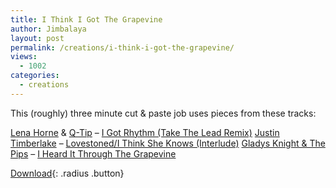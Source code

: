 ```yaml
---
title: I Think I Got The Grapevine
author: Jimbalaya
layout: post
permalink: /creations/i-think-i-got-the-grapevine/
views:
  - 1002
categories:
  - creations
---
```


This (roughly) three minute cut & paste job uses pieces from these tracks:

[Lena Horne][2] & [Q-Tip][3] – [I Got Rhythm (Take The Lead Remix)][4]
[Justin Timberlake][5] – [Lovestoned/I Think She Knows (Interlude)][6]
[Gladys Knight & The Pips][7] – [I Heard It Through The Grapevine][8]

 [2]: http://click.linksynergy.com/fs-bin/click?id=vwHUN9G4nyY&subid=&offerid=146261.1&type=10&tmpid=3909&RD_PARM1=http://itunes.apple.com/WebObjects/MZStore.woa/wa/viewAlbum?i=147984768%26id=147984739%26s=143441 "Lena Horne on iTunes"
 [3]: http://click.linksynergy.com/fs-bin/click?id=vwHUN9G4nyY&subid=&offerid=146261.1&type=10&tmpid=3909&RD_PARM1=http://itunes.apple.com/WebObjects/MZStore.woa/wa/viewArtist?id=13833 "Q-Tip on iTunes"
 [4]: http://click.linksynergy.com/fs-bin/click?id=vwHUN9G4nyY&subid=&offerid=146261.1&type=10&tmpid=3909&RD_PARM1=http://itunes.apple.com/WebObjects/MZStore.woa/wa/viewAlbum?i=147984768%26id=147984739%26s=143441 "I Got Rhythm (Take The Lead Remix) on iTunes"
 [5]: http://click.linksynergy.com/fs-bin/click?id=vwHUN9G4nyY&subid=&offerid=146261.1&type=10&tmpid=3909&RD_PARM1=http://itunes.apple.com/WebObjects/MZStore.woa/wa/viewArtist?id=398128 "Justin Timberlake on iTunes"
 [6]: http://click.linksynergy.com/fs-bin/click?id=vwHUN9G4nyY&subid=&offerid=146261.1&type=10&tmpid=3909&RD_PARM1=http://itunes.apple.com/WebObjects/MZStore.woa/wa/viewAlbum?i=310757996%26id=310757916%26s=143441 "Lovestoned/I Think She Knows (Interlude) on iTunes"
 [7]: http://click.linksynergy.com/fs-bin/click?id=vwHUN9G4nyY&subid=&offerid=146261.1&type=10&tmpid=3909&RD_PARM1=http://itunes.apple.com/WebObjects/MZStore.woa/wa/viewArtist?id=873623 "Gladys Knight & The Pips on iTunes"
 [8]: http://click.linksynergy.com/fs-bin/click?id=vwHUN9G4nyY&subid=&offerid=146261.1&type=10&tmpid=3909&RD_PARM1=http://itunes.apple.com/WebObjects/MZStore.woa/wa/viewAlbum?i=291185920%26id=291185913%26s=143441 "I Heard It Through The Grapevine on iTunes"

<p><audio src='/audio/creations/Jimbalaya-Pieces_Of_The_Wholes-03-I_Think_I_Got_The_Grapevine.mp3' preload='auto' /></p>

[Download][10]{: .radius .button}

 [10]: /audio/creations/Jimbalaya-Pieces_Of_The_Wholes-03-I_Think_I_Got_The_Grapevine.mp3 "Download Jimbalaya - I Think I Got The Grapevine"
